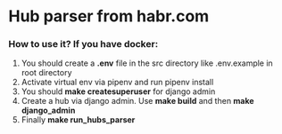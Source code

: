 # Hub parser from habr.com

### How to use it? If you have docker:
1. You should create a **.env** file in the src directory  like .env.example in root directory
2. Activate virtual env via pipenv and run pipenv install
3. You should **make createsuperuser** for django admin
4. Create a hub via django admin. Use **make build** and then **make django_admin**
5. Finally **make run_hubs_parser**